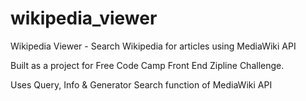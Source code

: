 # wikipedia_viewer
Wikipedia Viewer - Search Wikipedia for articles using MediaWiki API

Built as a project for Free Code Camp Front End Zipline Challenge. 

Uses Query, Info & Generator Search function of MediaWiki API